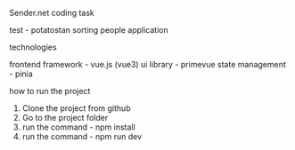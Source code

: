 Sender.net coding task

test - potatostan sorting people application

technologies

frontend framework - vue.js (vue3)
ui library - primevue
state management - pinia

how to run the project

1. Clone the project from github
2. Go to the project folder
3. run the command - npm install
4. run the command - npm run dev
